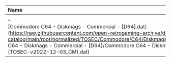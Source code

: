 |Name|Size|
|:---|---:|
|[..](../index.html)|DIR|
|[Commodore C64 - Diskmags - Commercial - [D64].dat](https://raw.githubusercontent.com/open-retrogaming-archive/dat-catalog/main/root/normalized/TOSEC/Commodore/C64/Diskmags/Commercial/[D64]/Commodore C64 - Diskmags - Commercial - [D64]/Commodore C64 - Diskmags - Commercial - [D64] (TOSEC-v2022-12-03_CM).dat)|2268361|
